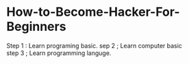 # How-to-Become-Hacker-For-Beginners
Step 1 : Learn programing basic.
sep 2 ; Learn computer basic\
step 3 ; Learn programming languge.
